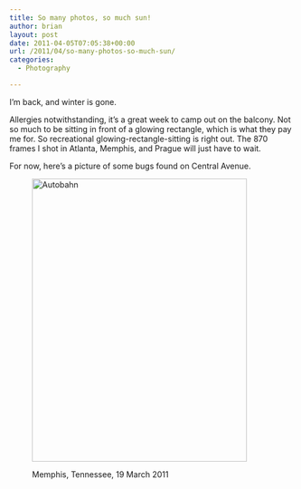 ```yaml
---
title: So many photos, so much sun!
author: brian
layout: post
date: 2011-04-05T07:05:38+00:00
url: /2011/04/so-many-photos-so-much-sun/
categories:
  - Photography

---
```

I&#8217;m back, and winter is gone.

Allergies notwithstanding, it&#8217;s a great week to camp out on the balcony. Not so much to be sitting in front of a glowing rectangle, which is what they pay me for. So recreational glowing-rectangle-sitting is right out. The 870 frames I shot in Atlanta, Memphis, and Prague will just have to wait.

For now, here&#8217;s a picture of some bugs found on Central Avenue.<figure style="width: 380px" class="wp-caption aligncenter">

[<img src="http://farm6.static.flickr.com/5223/5589534169_397fa5a947.jpg" alt="Autobahn" width="380" height="500" />][1]<figcaption class="wp-caption-text">Memphis, Tennessee, 19 March 2011</figcaption></figure>

 [1]: http://www.flickr.com/photos/bht/5589534169/ "Autobahn by bht, on Flickr"